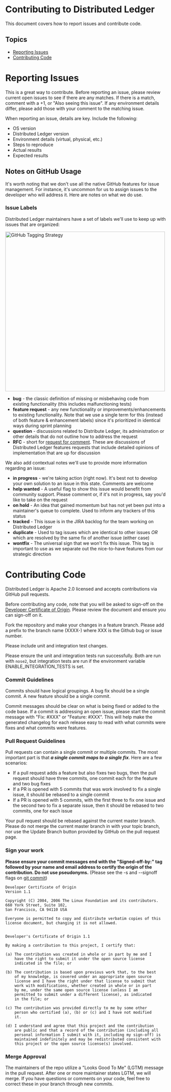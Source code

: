 # Contributing to Distributed Ledger

This document covers how to report issues and contribute code.

## Topics

* [Reporting Issues](#reporting-issues)
* [Contributing Code](#contributing-code)

# Reporting Issues

This is a great way to contribute. Before reporting an issue, please review current
open issues to see if there are any matches. If there is a match, comment with a +1, or "Also seeing this issue".
If any environment details differ, please add those with your comment to the matching issue.

When reporting an issue, details are key. Include the following:
- OS version
- Distributed Ledger version
- Environment details (virtual, physical, etc.)
- Steps to reproduce
- Actual results
- Expected results

## Notes on GitHub Usage
It's worth noting that we don't use all the native GitHub features for issue management. For instance, it's uncommon
 for us to assign issues to the developer who will address it. Here are notes on what we do use.

### Issue Labels
Distributed Ledger maintainers have a set of labels we'll use to keep up with issues that are organized:

<img src="http://i.imgur.com/epDE8RO.jpg"  alt="GitHub Tagging Strategy" width="500">

* **bug** - the classic definition of missing or misbehaving code from existing functionality (this includes malfunctioning tests)
* **feature request** - any new functionality or improvements/enhancements to existing functionality. Note that we use a
 single term for this (instead of both feature & enhancement labels) since it's prioritized in identical ways during sprint planning
* **question** - discussions related to Distribute Ledger, its administration or other details that do not outline how to address the request
* **RFC** - short for [request for comment](https://en.wikipedia.org/wiki/Request_for_Comments). These are discussions of
 Distributed Ledger features requests that include detailed opinions of implementation that are up for discussion

We also add contextual notes we'll use to provide more information regarding an issue:

  * **in progress** - we're taking action (right now). It's best not to develop your own solution to an issue in this state. Comments are welcome
  * **help wanted** - A useful flag to show this issue would benefit from community support. Please comment or, if it's not in progress, say you'd like to take on the request
  * **on hold** - An idea that gained momentum but has not yet been put into a maintainer's queue to complete. Used to inform any trackers of this status
  * **tracked** - This issue is in the JIRA backlog for the team working on Distributed Ledger
  * **duplicate** - Used to tag issues which are identical to other issues _OR_ which are resolved by the same fix of another issue (either case)
  * **wontfix** - The universal sign that we won't fix this issue. This tag is important to use as we separate out the nice-to-have
   features from our strategic direction

# Contributing Code

Distributed Ledger is Apache 2.0 licensed and accepts contributions via GitHub pull requests.

Before contributing any code, note that you will be asked to sign-off on the
[Developer Certificate of Origin](http://developercertificate.org/).
Please review the document and ensure you can sign-off on it.

Fork the repository and make your changes in a feature branch. Please add a prefix to the branch name (XXXX-) where
XXX is the Github bug or issue number.

Please include unit and integration test changes.

Please ensure the unit and integration tests run successfully. Both are run with `nose2`,
  but integration tests are run if the environment variable ENABLE_INTEGRATION_TESTS is set.

### Commit Guidelines

Commits should have logical groupings. A bug fix should be a single commit. A new feature
should be a single commit.

Commit messages should be clear on what is being fixed or added to the code base. If a
commit is addressing an open issue, please start the commit message with "Fix: #XXX" or
"Feature: #XXX". This will help make the generated changelog for each release easy to read
with what commits were fixes and what commits were features.

### Pull Request Guidelines

Pull requests can contain a single commit or multiple commits. The most important part is that _**a single commit maps to a single fix**_. Here are a few scenarios:
*  If a pull request adds a feature but also fixes two bugs, then the pull request should have three commits, one commit each for the feature and two bug fixes
* If a PR is opened with 5 commits that was work involved to fix a single issue, it should be rebased to a single commit
* If a PR is opened with 5 commits, with the first three to fix one issue and the second two to fix a separate issue, then it should be rebased to two commits, one for each issue

Your pull request should be rebased against the current master branch. Please do not merge
the current master branch in with your topic branch, nor use the Update Branch button provided
by GitHub on the pull request page.

### Sign your work

**Please ensure your commit messages end with the "Signed-off-by:" tag followed
  by your name and email address to certify the origin of the contribution. Do not use pseudonyms.**
  (Please see the -s and --signoff flags on [git commit](https://git-scm.com/docs/git-commit))

```
Developer Certificate of Origin
Version 1.1

Copyright (C) 2004, 2006 The Linux Foundation and its contributors.
660 York Street, Suite 102,
San Francisco, CA 94110 USA

Everyone is permitted to copy and distribute verbatim copies of this
license document, but changing it is not allowed.


Developer's Certificate of Origin 1.1

By making a contribution to this project, I certify that:

(a) The contribution was created in whole or in part by me and I
    have the right to submit it under the open source license
    indicated in the file; or

(b) The contribution is based upon previous work that, to the best
    of my knowledge, is covered under an appropriate open source
    license and I have the right under that license to submit that
    work with modifications, whether created in whole or in part
    by me, under the same open source license (unless I am
    permitted to submit under a different license), as indicated
    in the file; or

(c) The contribution was provided directly to me by some other
    person who certified (a), (b) or (c) and I have not modified
    it.

(d) I understand and agree that this project and the contribution
    are public and that a record of the contribution (including all
    personal information I submit with it, including my sign-off) is
    maintained indefinitely and may be redistributed consistent with
    this project or the open source license(s) involved.
```

### Merge Approval

The maintainers of the repo utilize a "Looks Good To Me" (LGTM) message in the pull request.
After one or more maintainer states LGTM, we will merge. If you have questions or comments on your code,
feel free to correct these in your branch through new commits.





